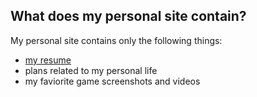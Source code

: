 ## What does my personal site contain?

My personal site contains only the following things:

- [my resume](https://emilyseville7cfg.github.io/about/)
- plans related to my personal life
- my faviorite game screenshots and videos
